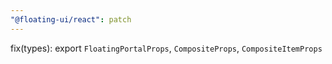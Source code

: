 ```yaml
---
"@floating-ui/react": patch
---
```


fix(types): export `FloatingPortalProps`, `CompositeProps`, `CompositeItemProps`
